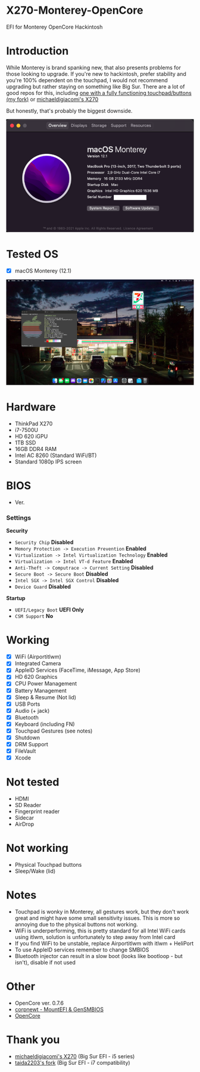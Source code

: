 # X270-Monterey-OpenCore
EFI for Monterey OpenCore Hackintosh

# Introduction
While Monterey is brand spanking new, that also presents problems for those looking to upgrade.
If you're new to hackintosh, prefer stability and you're 100% dependent on the touchpad, I would not recommend upgrading but rather staying on something like Big Sur. There are a lot of good repos for this, including [one with a fully functioning touchpad/buttons (my fork)](https://github.com/aerowa/Lenovo-X270-Hackintosh-OpenCore) or [michaeldigiacomi's X270](https://github.com/michaeldigiacomi/Lenovo-X270-Hackintosh-OpenCore)

But honestly, that's probably the biggest downside.

![About](images/about.png)

# Tested OS
- [x] macOS Monterey (12.1)

![X270](images/screen.png)

# Hardware
- ThinkPad X270
- i7-7500U
- HD 620 iGPU
- 1TB SSD
- 16GB DDR4 RAM
- Intel AC 8260 (Standard WiFi/BT)
- Standard 1080p IPS screen

# BIOS
- Ver. 
### Settings
<b>Security</b>
- `Security Chip` **Disabled**
- `Memory Protection -> Execution Prevention` **Enabled**
- `Virtualization -> Intel Virtualization Technology` **Enabled**
- `Virtualization -> Intel VT-d Feature` **Enabled**
- `Anti-Theft -> Computrace -> Current Setting` **Disabled**
- `Secure Boot -> Secure Boot` **Disabled**
- `Intel SGX -> Intel SGX Control` **Disabled**
- `Device Guard` **Disabled**

<b>Startup</b>
- `UEFI/Legacy Boot` **UEFI Only**
- `CSM Support` **No**

# Working
- [x] WiFi (Airportitlwm)
- [x] Integrated Camera
- [x] AppleID Services (FaceTime, iMessage, App Store)
- [x] HD 620 Graphics
- [x] CPU Power Management
- [x] Battery Management
- [x] Sleep & Resume (Not lid)
- [x] USB Ports
- [x] Audio (+ jack)
- [x] Bluetooth
- [x] Keyboard (including FN)
- [x] Touchpad Gestures (see notes)
- [x] Shutdown
- [x] DRM Support
- [x] FileVault
- [x] Xcode

# Not tested
- HDMI
- SD Reader
- Fingerprint reader
- Sidecar
- AirDrop

# Not working
- Physical Touchpad buttons
- Sleep/Wake (lid)

# Notes
- Touchpad is wonky in Monterey, all gestures work, but they don't work great and might have some small sensitivity issues. This is more so annoying due to the physical buttons not working.
- WiFi is underperforming, this is pretty standard for all Intel WiFi cards using itlwm, solution is unfortunately to step away from Intel card
- If you find WiFi to be unstable, replace Airportitlwm with itlwm + HeliPort
- To use AppleID services remember to change SMBIOS
- Bluetooth injector can result in a slow boot (looks like bootloop - but isn't), disable if not used

# Other
- OpenCore ver. 0.7.6
- [corpnewt - MountEFI & GenSMBIOS](https://github.com/corpnewt)
- [OpenCore](https://dortania.github.io/OpenCore-Install-Guide/)

# Thank you
- [michaeldigiacomi's X270](https://github.com/michaeldigiacomi/Lenovo-X270-Hackintosh-OpenCore) (Big Sur EFI - i5 series)
- [taida2203's fork](https://github.com/taida2203/Lenovo-X270-Hackintosh-OpenCore) (Big Sur EFI - i7 compatibility)
